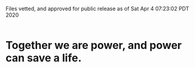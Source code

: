 Files vetted, and approved for public release as of Sat Apr  4 07:23:02 PDT 2020<br><br><h1>Together we are power, and power can save a life.</h1>
